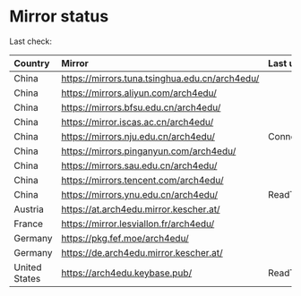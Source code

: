 <script src="./time.js"></script>
# Mirror status
Last check: <script type="text/javascript">localize(1667230024.5625832);</script>

|Country|Mirror|Last update|
|:------|:-----|:----------|
|China|https://mirrors.tuna.tsinghua.edu.cn/arch4edu/|<script type="text/javascript">localize(1667198763);</script>|
|China|https://mirrors.aliyun.com/arch4edu/|<script type="text/javascript">localize(1667112095);</script>|
|China|https://mirrors.bfsu.edu.cn/arch4edu/|<script type="text/javascript">localize(1667198763);</script>|
|China|https://mirror.iscas.ac.cn/arch4edu/|<script type="text/javascript">localize(1667198763);</script>|
|China|https://mirrors.nju.edu.cn/arch4edu/|ConnectTimeout|
|China|https://mirrors.pinganyun.com/arch4edu/|<script type="text/javascript">localize(1667155255);</script>|
|China|https://mirrors.sau.edu.cn/arch4edu/|<script type="text/javascript">localize(1650446957);</script>|
|China|https://mirrors.tencent.com/arch4edu/|<script type="text/javascript">localize(1667155255);</script>|
|China|https://mirrors.ynu.edu.cn/arch4edu/|ReadTimeout|
|Austria|https://at.arch4edu.mirror.kescher.at/|<script type="text/javascript">localize(1667198763);</script>|
|France|https://mirror.lesviallon.fr/arch4edu/|<script type="text/javascript">localize(1667198763);</script>|
|Germany|https://pkg.fef.moe/arch4edu/|<script type="text/javascript">localize(1667198763);</script>|
|Germany|https://de.arch4edu.mirror.kescher.at/|<script type="text/javascript">localize(1667198763);</script>|
|United States|https://arch4edu.keybase.pub/|ReadTimeout|

<script src="./tablefilter/tablefilter.js"></script>
<script src="./table.js"></script>